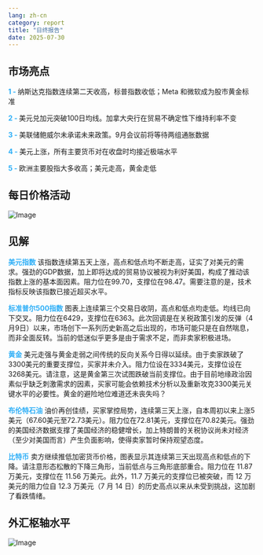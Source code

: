 ```yaml
---
lang: zh-cn
category: report
title: "日终报告"
date: 2025-07-30
---
```



<h2>市场亮点</h2>
<strong style="color: #2caef7;">1 - </strong> 纳斯达克指数连续第二天收高，标普指数收低；Meta 和微软成为股市黄金标准

<strong style="color: #2caef7;">2 - </strong> 美元兑加元突破100日均线。加拿大央行在贸易不确定性下维持利率不变

<strong style="color: #2caef7;">3 - </strong> 美联储鲍威尔未承诺未来政策。9月会议前将等待两组通胀数据

<strong style="color: #2caef7;">4 - </strong> 美元上涨，所有主要货币对在收盘时均接近极端水平

<strong style="color: #2caef7;">5 - </strong> 欧洲主要股指大多收高；美元走高，黄金走低



<h2>每日价格活动</h2>
<img src="https://markleighedu.github.io/img/Jul-2025/30-Jul-2025/price.jpg" alt="Image"/>

<h2>见解</h2>
<strong style="color: #2caef7;">美元指数</strong> 该指数连续第五天上涨，高点和低点均不断走高，证实了对美元的需求。强劲的GDP数据，加上即将达成的贸易协议被视为利好美国，构成了推动该指数上涨的基本面因素。阻力位在99.70，支撑位在98.47。需要注意的是，技术指标反映该指数已接近超买水平。

<strong style="color: #2caef7;">标准普尔500指数</strong> 图表上连续第三个交易日收阴，高点和低点均走低。均线已向下交叉。阻力位在6429，支撑位在6363。此次回调是在关税政策引发的反弹（4月9日）以来，市场创下一系列历史新高之后出现的，市场可能只是在自然喘息，而非全面反转。当前的低迷似乎更多是由于需求不足，而非卖家积极进场。

<strong style="color: #2caef7;">黄金</strong> 美元走强与黄金走弱之间传统的反向关系今日得以延续。由于卖家跌破了3300美元的重要支撑位，买家并未介入。阻力位设在3334美元，支撑位设在3268美元。请注意，这是黄金第三次试图跌破当前支撑位。由于目前地缘政治因素似乎缺乏刺激需求的因素，买家可能会依赖技术分析以及重新攻克3300美元关键水平的必要性。黄金的避险地位难道还未丧失吗？

<strong style="color: #2caef7;">布伦特石油</strong> 油价再创佳绩，买家掌控局势，连续第三天上涨，自本周初以来上涨5美元（67.60美元至72.73美元）。阻力位在72.81美元，支撑位在70.82美元。强劲的美国经济数据支撑了美国经济的稳健增长，加上特朗普的关税协议尚未对经济（至少对美国而言）产生负面影响，使得卖家暂时保持观望态度。

<strong style="color: #2caef7;">比特币</strong> 卖方继续推低加密货币价格，图表显示其连续第三天出现高点和低点的下降。请注意形态松散的下降三角形，当前低点与三角形底部重合。阻力位在 11.87 万美元，支撑位在 11.56 万美元。此外，11.7 万美元的支撑位已被突破，而 12 万美元的阻力位自 12.3 万美元（7 月 14 日）的历史高点以来从未受到挑战，这加剧了看跌情绪。



<h2>外汇枢轴水平</h2>
<img src="https://markleighedu.github.io/img/Jul-2025/30-Jul-2025/pivot.jpg" alt="Image"/>